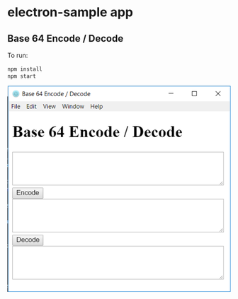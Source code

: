 # electron-sample app

## Base 64 Encode / Decode

To run: 
```shell
npm install
npm start
```

[![](https://github.com/dhormale/electron-app-encode-decode/raw/master/electron-app.png)](https://github.com/dhormale/electron-app-encode-decode)

